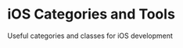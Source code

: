 iOS Categories and Tools
========================

Useful categories and classes for iOS development
